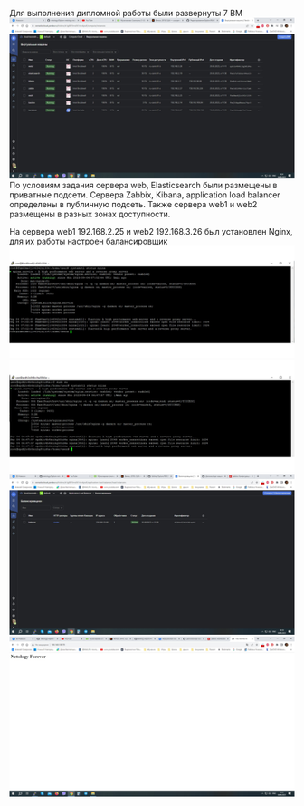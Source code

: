 Для выполнения дипломной работы были развернуты 7 ВМ
![](https://github.com/olimp85/Diplom/blob/main/%D0%B2%D0%B8%D1%80%D1%82%20%D0%BC%D0%B0%D1%88%D0%B8%D0%BD.jpg)
По условиям задания сервера web, Elasticsearch были размещены в приватные подсети. Сервера Zabbix, Kibana, application load balancer определены в публичную подсеть. Также сервера web1 и web2 размещены в разных зонах доступности.

На сервера web1 192.168.2.25 и web2 192.168.3.26 был установлен Nginx, для их работы настроен балансировщик
![](https://github.com/olimp85/Diplom/blob/main/web1.jpg)
![](https://github.com/olimp85/Diplom/blob/main/web%202.jpg)
![](https://github.com/olimp85/Diplom/blob/main/balanser.jpg)
![](https://github.com/olimp85/Diplom/blob/main/netology%20forever.jpg)

